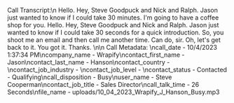 Call Transcript:\n Hello. Hey, Steve Goodpuck and Nick and Ralph. Jason just wanted to know if I could take 30 minutes. I'm going to have a coffee shop for you. Hello. Hey, Steve Goodpuck and Nick and Ralph. Jason just wanted to know if I could take 30 seconds for a quick introduction. So, you shoot me an email and then call me another time. Can do, sir. Oh, let's get back to it. You got it. Thanks. \n\n Call Metadata: \ncall_date - 10/4/2023 1:37:34 PM\ncompany_name - Wrapify\ncontact_first_name - Jason\ncontact_last_name - Hanson\ncontact_country - \ncontact_job_industry - \ncontact_job_level - \ncontact_status - Contacted - Qualifying\ncall_disposition - Busy\nuser_name - Steve Cooperman\ncontact_job_title - Sales Director\ncall_talk_time - 26 Seconds\nfile_name - uploads/10_04_2023_Wrapify_J_Hanson_Busy.mp3
